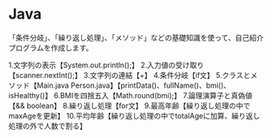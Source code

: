 # Java

「条件分岐」、「繰り返し処理」、「メソッド」などの基礎知識を使って、自己紹介プログラムを作成します。

1.文字列の表示【System.out.println();】
2.入力値の受け取り【scanner.nextInt();】
3.文字列の連結【+】
4.条件分岐【if文】
5.クラスとメソッド【Main.java Person.java】【printData()、fullName()、bmi()、isHealthy()】
6.BMIを四捨五入【Math.round(bmi);】
7.論理演算子と真偽値【&& boolean】
8.繰り返し処理【for文】
9.最高年齢【繰り返し処理の中でmaxAgeを更新】
10.平均年齢【繰り返し処理の中でtotalAgeに加算、繰り返し処理の外で人数で割る】
